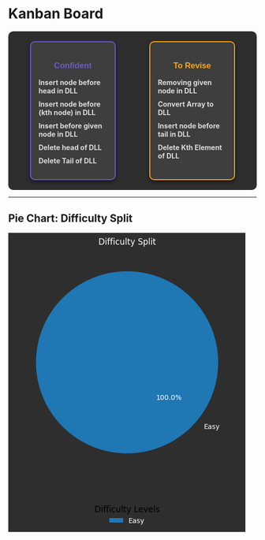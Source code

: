 # Kanban Board

<div style="display: flex; justify-content: space-around; gap: 20px; background-color: #2e2e2e; padding: 20px; border-radius: 10px;">
  <div style="border: 2px solid #6a5acd; border-radius: 10px; padding: 15px; width: 30%; background-color: #3e3e3e; box-shadow: 0 4px 8px rgba(0, 0, 0, 0.5);">
    <h3 style="color: #6a5acd; text-align: center; font-family: Arial, sans-serif;">Confident</h3>
    <ul style="list-style-type: none; padding: 0;">
      <li style="margin: 10px 0;"><a href="Question-6.py" style="text-decoration: none; color: #dcdcdc; font-weight: bold;">Insert node before head in DLL</a></li>
      <li style="margin: 10px 0;"><a href="Question-8.py" style="text-decoration: none; color: #dcdcdc; font-weight: bold;">Insert node before (kth node) in DLL</a></li>
      <li style="margin: 10px 0;"><a href="Question-9.py" style="text-decoration: none; color: #dcdcdc; font-weight: bold;">Insert before given node in DLL</a></li>
      <li style="margin: 10px 0;"><a href="Question-2.py" style="text-decoration: none; color: #dcdcdc; font-weight: bold;">Delete head of DLL</a></li>
      <li style="margin: 10px 0;"><a href="Question-3.py" style="text-decoration: none; color: #dcdcdc; font-weight: bold;">Delete Tail of DLL</a></li>
    </ul>
  </div>
  <div style="border: 2px solid #ffa500; border-radius: 10px; padding: 15px; width: 30%; background-color: #3e3e3e; box-shadow: 0 4px 8px rgba(0, 0, 0, 0.5);">
    <h3 style="color: #ffa500; text-align: center; font-family: Arial, sans-serif;">To Revise</h3>
    <ul style="list-style-type: none; padding: 0;">
      <li style="margin: 10px 0;"><a href="Question-5.py" style="text-decoration: none; color: #dcdcdc; font-weight: bold;">Removing given node in DLL</a></li>
      <li style="margin: 10px 0;"><a href="Question-1.py" style="text-decoration: none; color: #dcdcdc; font-weight: bold;">Convert Array to DLL</a></li>
      <li style="margin: 10px 0;"><a href="Question-7.py" style="text-decoration: none; color: #dcdcdc; font-weight: bold;">Insert node before tail in DLL</a></li>
      <li style="margin: 10px 0;"><a href="Question-4.py" style="text-decoration: none; color: #dcdcdc; font-weight: bold;">Delete Kth Element of DLL</a></li>
    </ul>
  </div>
</div>

---

## Pie Chart: Difficulty Split

![Difficulty Split](pie-chart.png)
